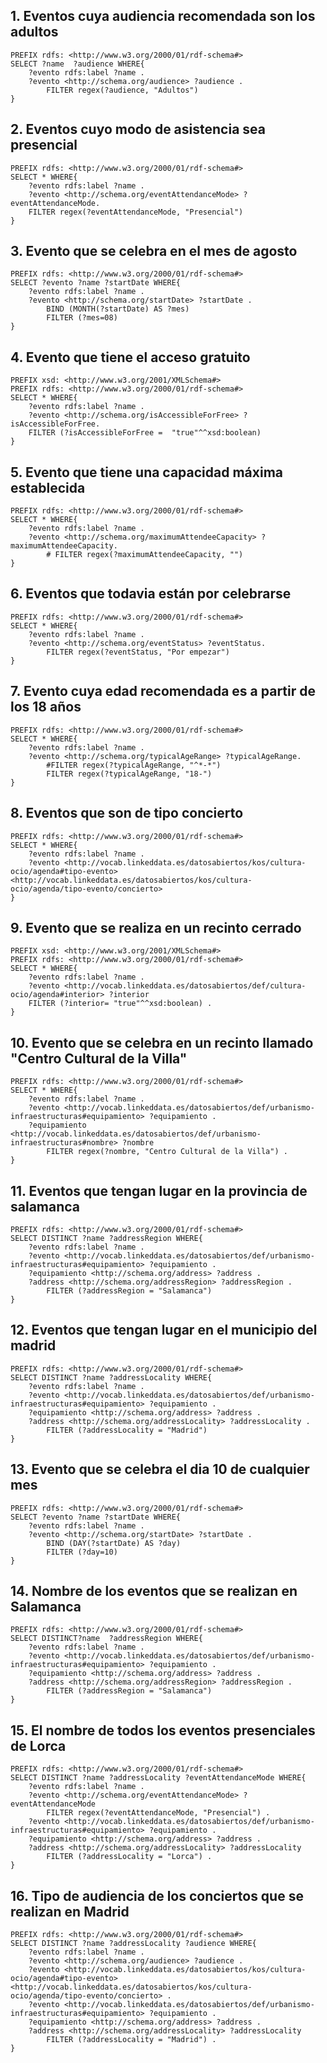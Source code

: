 
## 1. Eventos cuya audiencia recomendada son los adultos
```
PREFIX rdfs: <http://www.w3.org/2000/01/rdf-schema#>
SELECT ?name  ?audience WHERE{
  	?evento rdfs:label ?name .
	?evento <http://schema.org/audience> ?audience .
  		FILTER regex(?audience, "Adultos")
}
```

## 2. Eventos cuyo modo de asistencia sea presencial

``` 
PREFIX rdfs: <http://www.w3.org/2000/01/rdf-schema#>
SELECT * WHERE{
  	?evento rdfs:label ?name .
	?evento <http://schema.org/eventAttendanceMode> ?eventAttendanceMode.
  	FILTER regex(?eventAttendanceMode, "Presencial")
} 
``` 


## 3. Evento que se celebra en el mes de agosto
```
PREFIX rdfs: <http://www.w3.org/2000/01/rdf-schema#>
SELECT ?evento ?name ?startDate WHERE{
  	?evento rdfs:label ?name .
	?evento <http://schema.org/startDate> ?startDate .
    	BIND (MONTH(?startDate) AS ?mes) 
  		FILTER (?mes=08)
} 
```


## 4. Evento que tiene el acceso gratuito
```
PREFIX xsd: <http://www.w3.org/2001/XMLSchema#>
PREFIX rdfs: <http://www.w3.org/2000/01/rdf-schema#>
SELECT * WHERE{
  	?evento rdfs:label ?name .
  	?evento <http://schema.org/isAccessibleForFree> ?isAccessibleForFree.
  	FILTER (?isAccessibleForFree = 	"true"^^xsd:boolean)
} 
```


## 5. Evento que tiene una capacidad máxima establecida 

```
PREFIX rdfs: <http://www.w3.org/2000/01/rdf-schema#>
SELECT * WHERE{
  	?evento rdfs:label ?name .
  	?evento <http://schema.org/maximumAttendeeCapacity> ?maximumAttendeeCapacity.
  		# FILTER regex(?maximumAttendeeCapacity, "")
} 
```

## 6. Eventos que todavia están por celebrarse

```
PREFIX rdfs: <http://www.w3.org/2000/01/rdf-schema#>
SELECT * WHERE{
  	?evento rdfs:label ?name .
  	?evento <http://schema.org/eventStatus> ?eventStatus.
  		FILTER regex(?eventStatus, "Por empezar")
} 
```


## 7. Evento cuya edad recomendada es a partir de los 18 años

```
PREFIX rdfs: <http://www.w3.org/2000/01/rdf-schema#>
SELECT * WHERE{
  	?evento rdfs:label ?name .
  	?evento <http://schema.org/typicalAgeRange> ?typicalAgeRange.
  		#FILTER regex(?typicalAgeRange, "^*-*")
  		FILTER regex(?typicalAgeRange, "18-")
} 
```


## 8. Eventos que son de tipo concierto

```
PREFIX rdfs: <http://www.w3.org/2000/01/rdf-schema#>
SELECT * WHERE{
  	?evento rdfs:label ?name .
	?evento <http://vocab.linkeddata.es/datosabiertos/kos/cultura-ocio/agenda#tipo-evento> <http://vocab.linkeddata.es/datosabiertos/kos/cultura-ocio/agenda/tipo-evento/concierto>
} 
```


## 9. Evento que se realiza en un recinto cerrado

```
PREFIX xsd: <http://www.w3.org/2001/XMLSchema#>
PREFIX rdfs: <http://www.w3.org/2000/01/rdf-schema#>
SELECT * WHERE{
  	?evento rdfs:label ?name .
	?evento <http://vocab.linkeddata.es/datosabiertos/def/cultura-ocio/agenda#interior> ?interior
    FILTER (?interior= "true"^^xsd:boolean) .
} 
```

## 10. Evento que se celebra en un recinto llamado "Centro Cultural de la Villa"

``` 
PREFIX rdfs: <http://www.w3.org/2000/01/rdf-schema#>
SELECT * WHERE{
  	?evento rdfs:label ?name .
	?evento <http://vocab.linkeddata.es/datosabiertos/def/urbanismo-infraestructuras#equipamiento> ?equipamiento .
    ?equipamiento <http://vocab.linkeddata.es/datosabiertos/def/urbanismo-infraestructuras#nombre> ?nombre
  		FILTER regex(?nombre, "Centro Cultural de la Villa") .
} 
```

## 11. Eventos que tengan lugar en la provincia de salamanca

```
PREFIX rdfs: <http://www.w3.org/2000/01/rdf-schema#>
SELECT DISTINCT ?name ?addressRegion WHERE{
  	?evento rdfs:label ?name .
	?evento <http://vocab.linkeddata.es/datosabiertos/def/urbanismo-infraestructuras#equipamiento> ?equipamiento .
  	?equipamiento <http://schema.org/address> ?address .
    ?address <http://schema.org/addressRegion> ?addressRegion .
  	 	FILTER (?addressRegion = "Salamanca")
}
```

## 12. Eventos que tengan lugar en el municipio del madrid

```
PREFIX rdfs: <http://www.w3.org/2000/01/rdf-schema#>
SELECT DISTINCT ?name ?addressLocality WHERE{
  	?evento rdfs:label ?name .
	?evento <http://vocab.linkeddata.es/datosabiertos/def/urbanismo-infraestructuras#equipamiento> ?equipamiento .
  	?equipamiento <http://schema.org/address> ?address .
    ?address <http://schema.org/addressLocality> ?addressLocality .
  	 	FILTER (?addressLocality = "Madrid")
}
```


## 13. Evento que se celebra el dia 10 de cualquier mes

``` 
PREFIX rdfs: <http://www.w3.org/2000/01/rdf-schema#>
SELECT ?evento ?name ?startDate WHERE{
  	?evento rdfs:label ?name .
	?evento <http://schema.org/startDate> ?startDate .
    	BIND (DAY(?startDate) AS ?day) 
  		FILTER (?day=10)
} 
```

## 14. Nombre de los eventos que se realizan en Salamanca
```
PREFIX rdfs: <http://www.w3.org/2000/01/rdf-schema#>
SELECT DISTINCT?name  ?addressRegion WHERE{
  	?evento rdfs:label ?name .
	?evento <http://vocab.linkeddata.es/datosabiertos/def/urbanismo-infraestructuras#equipamiento> ?equipamiento .
  	?equipamiento <http://schema.org/address> ?address .
    ?address <http://schema.org/addressRegion> ?addressRegion .
  	 	FILTER (?addressRegion = "Salamanca")
} 
```
## 15. El nombre de todos los eventos presenciales de Lorca
```
PREFIX rdfs: <http://www.w3.org/2000/01/rdf-schema#>
SELECT DISTINCT ?name ?addressLocality ?eventAttendanceMode WHERE{
  	?evento rdfs:label ?name .
	?evento <http://schema.org/eventAttendanceMode> ?eventAttendanceMode
  		FILTER regex(?eventAttendanceMode, "Presencial") .
	?evento <http://vocab.linkeddata.es/datosabiertos/def/urbanismo-infraestructuras#equipamiento> ?equipamiento .
  	?equipamiento <http://schema.org/address> ?address .
    ?address <http://schema.org/addressLocality> ?addressLocality 
  		FILTER (?addressLocality = "Lorca") .
}
``` 

## 16. Tipo de audiencia de los conciertos que se realizan en Madrid
```
PREFIX rdfs: <http://www.w3.org/2000/01/rdf-schema#>
SELECT DISTINCT ?name ?addressLocality ?audience WHERE{
 	?evento rdfs:label ?name .
  	?evento <http://schema.org/audience> ?audience .
  	?evento <http://vocab.linkeddata.es/datosabiertos/kos/cultura-ocio/agenda#tipo-evento> <http://vocab.linkeddata.es/datosabiertos/kos/cultura-ocio/agenda/tipo-evento/concierto> .
	?evento <http://vocab.linkeddata.es/datosabiertos/def/urbanismo-infraestructuras#equipamiento> ?equipamiento .
  	?equipamiento <http://schema.org/address> ?address .
    ?address <http://schema.org/addressLocality> ?addressLocality 
  		FILTER (?addressLocality = "Madrid") .
} 
```
